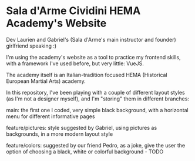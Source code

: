 # Sala d'Arme Cividini HEMA Academy's Website

Dev Laurien and Gabriel's (Sala d'Arme's main instructor and founder) girlfriend speaking :)

I'm using the academy's website as a tool to practice my frontend skills, with a framework I've used before, but very little: VueJS.

The academy itself is an Italian-tradition focused HEMA (Historical European Martial Arts) academy.

In this repository, I've been playing with a couple of different layout styles (as I'm not a designer myself), and I'm "storing" them in different branches:

main: the first one I coded, very simple black background, with a horizontal menu for different informative pages

feature/pictures: style suggested by Gabriel, using pictures as backgrounds, in a more modern layout style

feature/colors: suggested by our friend Pedro, as a joke, give the user the option of choosing a black, white or colorful background - TODO